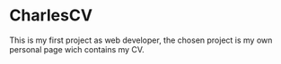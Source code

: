 # CharlesCV
This is my first project as web developer, the chosen project is my own personal page wich contains my CV.
